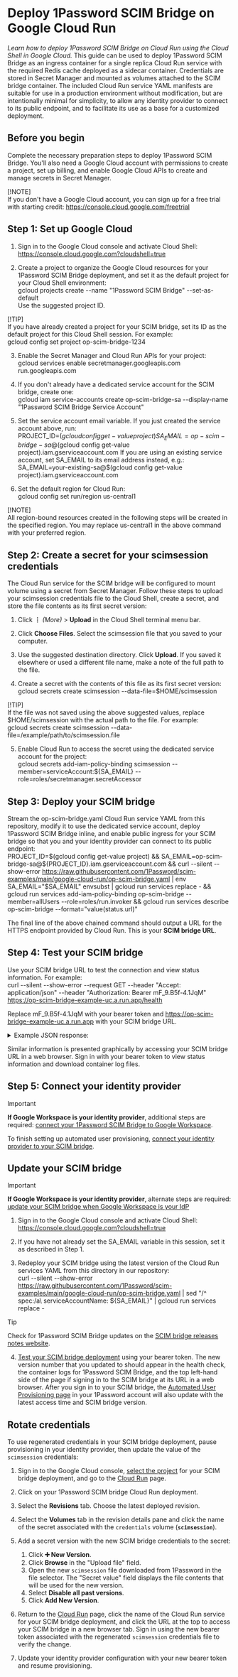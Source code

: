 # Deploy 1Password SCIM Bridge on Google Cloud Run

*Learn how to deploy 1Password SCIM Bridge on Cloud Run using the Cloud Shell in Google Cloud.* This guide can be used to deploy 1Password SCIM Bridge as an ingress container for a single replica Cloud Run service with the required Redis cache deployed as a sidecar container. Credentials are stored in Secret Manager and mounted as volumes attached to the SCIM bridge container. The included Cloud Run service YAML manifests are suitable for use in a production environment without modification, but are intentionally minimal for simplicity, to allow any identity provider to connect to its public endpoint, and to facilitate its use as a base for a customized deployment.

## Before you begin

Complete the necessary preparation steps to deploy 1Password SCIM Bridge. You'll also need a Google Cloud account with permissions to create a project, set up billing, and enable Google Cloud APIs to create and manage secrets in Secret Manager.

[!NOTE]  
If you don't have a Google Cloud account, you can sign up for a free trial with starting credit: <https://console.cloud.google.com/freetrial>

## Step 1: Set up Google Cloud

1. Sign in to the Google Cloud console and activate Cloud Shell: <https://console.cloud.google.com?cloudshell=true>

2. Create a project to organize the Google Cloud resources for your 1Password SCIM Bridge deployment, and set it as the default project for your Cloud Shell environment:  
gcloud projects create --name "1Password SCIM Bridge" --set-as-default  
Use the suggested project ID.

[!TIP]  
If you have already created a project for your SCIM bridge, set its ID as the default project for this Cloud Shell session. For example:  
gcloud config set project op-scim-bridge-1234

3. Enable the Secret Manager and Cloud Run APIs for your project:  
gcloud services enable secretmanager.googleapis.com run.googleapis.com

4. If you don't already have a dedicated service account for the SCIM bridge, create one:  
gcloud iam service-accounts create op-scim-bridge-sa --display-name "1Password SCIM Bridge Service Account"

5. Set the service account email variable. If you just created the service account above, run:  
PROJECT_ID=$(gcloud config get-value project)  
SA_EMAIL=op-scim-bridge-sa@$(gcloud config get-value project).iam.gserviceaccount.com
If you are using an existing service account, set SA_EMAIL to its email address instead, e.g.:  
SA_EMAIL=your-existing-sa@$(gcloud config get-value project).iam.gserviceaccount.com

6. Set the default region for Cloud Run:  
gcloud config set run/region us-central1

[!NOTE]  
All region-bound resources created in the following steps will be created in the specified region. You may replace us-central1 in the above command with your preferred region.

## Step 2: Create a secret for your scimsession credentials

The Cloud Run service for the SCIM bridge will be configured to mount volume using a secret from Secret Manager. Follow these steps to upload your scimsession credentials file to the Cloud Shell, create a secret, and store the file contents as its first secret version:

1. Click **⋮** *(More)* > **Upload** in the Cloud Shell terminal menu bar.

2. Click **Choose Files**. Select the scimsession file that you saved to your computer.

3. Use the suggested destination directory. Click **Upload**. If you saved it elsewhere or used a different file name, make a note of the full path to the file.

4. Create a secret with the contents of this file as its first secret version:  
gcloud secrets create scimsession --data-file=$HOME/scimsession

[!TIP]  
If the file was not saved using the above suggested values, replace $HOME/scimsession with the actual path to the file. For example:  
gcloud secrets create scimsession --data-file=/example/path/to/scimsession.file

5. Enable Cloud Run to access the secret using the dedicated service account for the project:  
gcloud secrets add-iam-policy-binding scimsession --member=serviceAccount:${SA_EMAIL} --role=roles/secretmanager.secretAccessor

## Step 3: Deploy your SCIM bridge

Stream the op-scim-bridge.yaml Cloud Run service YAML from this repository, modify it to use the dedicated service account, deploy 1Password SCIM Bridge inline, and enable public ingress for your SCIM bridge so that you and your identity provider can connect to its public endpoint:  
PROJECT_ID=$(gcloud config get-value project) && SA_EMAIL=op-scim-bridge-sa@${PROJECT_ID}.iam.gserviceaccount.com && curl --silent --show-error https://raw.githubusercontent.com/1Password/scim-examples/main/google-cloud-run/op-scim-bridge.yaml | env SA_EMAIL="$SA_EMAIL" envsubst | gcloud run services replace - && gcloud run services add-iam-policy-binding op-scim-bridge --member=allUsers --role=roles/run.invoker && gcloud run services describe op-scim-bridge --format="value(status.url)"

The final line of the above chained command should output a URL for the HTTPS endpoint provided by Cloud Run. This is your **SCIM bridge URL**.

## Step 4: Test your SCIM bridge

Use your SCIM bridge URL to test the connection and view status information. For example:  
curl --silent --show-error --request GET --header "Accept: application/json" --header "Authorization: Bearer mF_9.B5f-4.1JqM" https://op-scim-bridge-example-uc.a.run.app/health

Replace mF_9.B5f-4.1JqM with your bearer token and https://op-scim-bridge-example-uc.a.run.app with your SCIM bridge URL.

<details>
<summary>Example JSON response:</summary>

{
  "build": "209131",
  "version": "2.9.13",
  "reports": [
    {
      "source": "ConfirmationWatcher",
      "time": "2025-05-09T14:06:09Z",
      "expires": "2025-05-09T14:16:09Z",
      "state": "healthy"
    },
    {
      "source": "RedisCache",
      "time": "2025-05-09T14:06:09Z",
      "expires": "2025-05-09T14:16:09Z",
      "state": "healthy"
    },
    {
      "source": "SCIMServer",
      "time": "2025-05-09T14:06:56Z",
      "expires": "2025-05-09T14:16:56Z",
      "state": "healthy"
    },
    {
      "source": "StartProvisionWatcher",
      "time": "2025-05-09T14:06:09Z",
      "expires": "2025-05-09T14:16:09Z",
      "state": "healthy"
    }
  ],
  "retrievedAt": "2025-05-09T14:06:56Z"
}

</details>

Similar information is presented graphically by accessing your SCIM bridge URL in a web browser. Sign in with your bearer token to view status information and download container log files.

## Step 5: Connect your identity provider

> [!IMPORTANT]  
> **If Google Workspace is your identity provider**, additional steps are required: [connect your 1Password SCIM Bridge to Google Workspace](./google-workspace/README.md).

To finish setting up automated user provisioning, [connect your identity provider to your SCIM bridge](https://support.1password.com/scim/#step-3-connect-your-identity-provider).

## Update your SCIM bridge

> [!IMPORTANT]  
> **If Google Workspace is your identity provider**, alternate steps are required: [update your SCIM bridge when Google Workspace is your IdP](./google-workspace/README.md#update-your-scim-bridge-when-google-workspace-is-your-idp)

1. Sign in to the Google Cloud console and activate Cloud Shell: <https://console.cloud.google.com?cloudshell=true>

2. If you have not already set the SA_EMAIL variable in this session, set it as described in Step 1.

3. Redeploy your SCIM bridge using the latest version of the Cloud Run services YAML from this directory in our repository:  
curl --silent --show-error https://raw.githubusercontent.com/1Password/scim-examples/main/google-cloud-run/op-scim-bridge.yaml | sed "/^    spec:/a\      serviceAccountName: ${SA_EMAIL}" | gcloud run services replace -

> [!TIP]  
> Check for 1Password SCIM Bridge updates on the [SCIM bridge releases notes website](https://releases.1password.com/provisioning/scim-bridge/).

4. [Test your SCIM bridge deployment](#step-4-test-your-scim-bridge) using your bearer token. The new version number that you updated to should appear in the health check, the container logs for 1Password SCIM Bridge, and the top left-hand side of the page if signing in to the SCIM bridge at its URL in a web browser. After you sign in to your SCIM bridge, the [Automated User Provisioning page](https://start.1password.com/integrations/provisioning/) in your 1Password account will also update with the latest access time and SCIM bridge version.

## Rotate credentials

To use regenerated credentials in your SCIM bridge deployment, pause provisioning in your identity provider, then update the value of the `scimsession` credentials:

1. Sign in to the Google Cloud console, [select the project](https://console.cloud.google.com/projectselector2/home/dashboard) for your SCIM bridge deployment, and go to the [Cloud Run](https://console.cloud.google.com/run) page.

2. Click on your 1Password SCIM bridge Cloud Run deployment.

3. Select the **Revisions** tab. Choose the latest deployed revision.

4. Select the **Volumes** tab in the revision details pane and click the name of the secret associated with the `credentials` volume (**`scimsession`**).

5. Add a secret version with the new SCIM bridge credentials to the secret:  
   1. Click **➕ New Version**.  
   2. Click **Browse** in the "Upload file" field.  
   3. Open the new `scimsession` file downloaded from 1Password in the file selector. The "Secret value" field displays the file contents that will be used for the new version.  
   4. Select **Disable all past versions**.  
   5. Click **Add New Version**.

6. Return to the [Cloud Run](https://console.cloud.google.com/run) page, click the name of the Cloud Run service for your SCIM bridge deployment, and click the URL at the top to access your SCIM bridge in a new browser tab. Sign in using the new bearer token associated with the regenerated `scimsession` credentials file to verify the change.

7. Update your identity provider configuration with your new bearer token and resume provisioning.